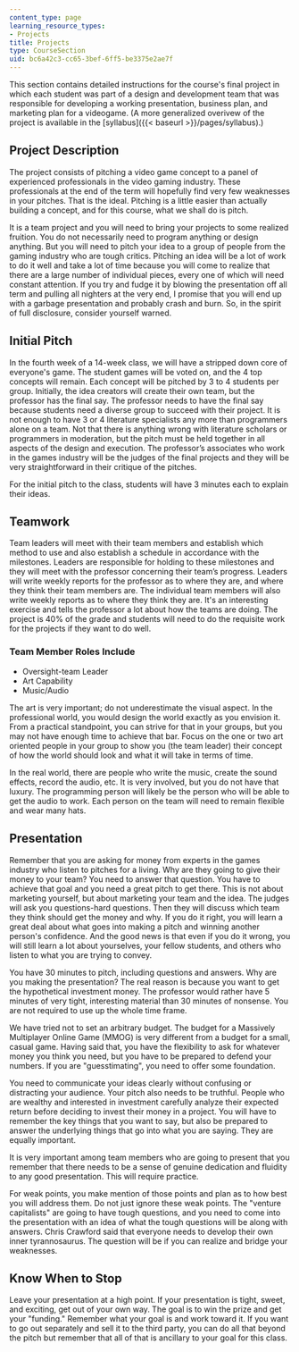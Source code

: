 ```yaml
---
content_type: page
learning_resource_types:
- Projects
title: Projects
type: CourseSection
uid: bc6a42c3-cc65-3bef-6ff5-be3375e2ae7f
---
```


This section contains detailed instructions for the course's final project in which each student was part of a design and development team that was responsible for developing a working presentation, business plan, and marketing plan for a videogame. (A more generalized overivew of the project is available in the [syllabus]({{< baseurl >}}/pages/syllabus).)

Project Description
-------------------

The project consists of pitching a video game concept to a panel of experienced professionals in the video gaming industry. These professionals at the end of the term will hopefully find very few weaknesses in your pitches. That is the ideal. Pitching is a little easier than actually building a concept, and for this course, what we shall do is pitch.

It is a team project and you will need to bring your projects to some realized fruition. You do not necessarily need to program anything or design anything. But you will need to pitch your idea to a group of people from the gaming industry who are tough critics. Pitching an idea will be a lot of work to do it well and take a lot of time because you will come to realize that there are a large number of individual pieces, every one of which will need constant attention. If you try and fudge it by blowing the presentation off all term and pulling all nighters at the very end, I promise that you will end up with a garbage presentation and probably crash and burn. So, in the spirit of full disclosure, consider yourself warned.

Initial Pitch
-------------

In the fourth week of a 14-week class, we will have a stripped down core of everyone's game. The student games will be voted on, and the 4 top concepts will remain. Each concept will be pitched by 3 to 4 students per group. Initially, the idea creators will create their own team, but the professor has the final say. The professor needs to have the final say because students need a diverse group to succeed with their project. It is not enough to have 3 or 4 literature specialists any more than programmers alone on a team. Not that there is anything wrong with literature scholars or programmers in moderation, but the pitch must be held together in all aspects of the design and execution. The professor’s associates who work in the games industry will be the judges of the final projects and they will be very straightforward in their critique of the pitches.

For the initial pitch to the class, students will have 3 minutes each to explain their ideas.

Teamwork
--------

Team leaders will meet with their team members and establish which method to use and also establish a schedule in accordance with the milestones. Leaders are responsible for holding to these milestones and they will meet with the professor concerning their team’s progress. Leaders will write weekly reports for the professor as to where they are, and where they think their team members are. The individual team members will also write weekly reports as to where they think they are. It's an interesting exercise and tells the professor a lot about how the teams are doing. The project is 40% of the grade and students will need to do the requisite work for the projects if they want to do well.

### Team Member Roles Include

*   Oversight-team Leader
*   Art Capability
*   Music/Audio

The art is very important; do not underestimate the visual aspect. In the professional world, you would design the world exactly as you envision it. From a practical standpoint, you can strive for that in your groups, but you may not have enough time to achieve that bar. Focus on the one or two art oriented people in your group to show you (the team leader) their concept of how the world should look and what it will take in terms of time.

In the real world, there are people who write the music, create the sound effects, record the audio, etc. It is very involved, but you do not have that luxury. The programming person will likely be the person who will be able to get the audio to work. Each person on the team will need to remain flexible and wear many hats.

Presentation
------------

Remember that you are asking for money from experts in the games industry who listen to pitches for a living. Why are they going to give their money to your team? You need to answer that question. You have to achieve that goal and you need a great pitch to get there. This is not about marketing yourself, but about marketing your team and the idea. The judges will ask you questions-hard questions. Then they will discuss which team they think should get the money and why. If you do it right, you will learn a great deal about what goes into making a pitch and winning another person's confidence. And the good news is that even if you do it wrong, you will still learn a lot about yourselves, your fellow students, and others who listen to what you are trying to convey.

You have 30 minutes to pitch, including questions and answers. Why are you making the presentation? The real reason is because you want to get the hypothetical investment money. The professor would rather have 5 minutes of very tight, interesting material than 30 minutes of nonsense. You are not required to use up the whole time frame.

We have tried not to set an arbitrary budget. The budget for a Massively Multiplayer Online Game (MMOG) is very different from a budget for a small, casual game. Having said that, you have the flexibility to ask for whatever money you think you need, but you have to be prepared to defend your numbers. If you are "guesstimating", you need to offer some foundation.

You need to communicate your ideas clearly without confusing or distracting your audience. Your pitch also needs to be truthful. People who are wealthy and interested in investment carefully analyze their expected return before deciding to invest their money in a project. You will have to remember the key things that you want to say, but also be prepared to answer the underlying things that go into what you are saying. They are equally important.

It is very important among team members who are going to present that you remember that there needs to be a sense of genuine dedication and fluidity to any good presentation. This will require practice.

For weak points, you make mention of those points and plan as to how best you will address them. Do not just ignore these weak points. The "venture capitalists" are going to have tough questions, and you need to come into the presentation with an idea of what the tough questions will be along with answers. Chris Crawford said that everyone needs to develop their own inner tyrannosaurus. The question will be if you can realize and bridge your weaknesses.

Know When to Stop
-----------------

Leave your presentation at a high point. If your presentation is tight, sweet, and exciting, get out of your own way. The goal is to win the prize and get your "funding." Remember what your goal is and work toward it. If you want to go out separately and sell it to the third party, you can do all that beyond the pitch but remember that all of that is ancillary to your goal for this class.